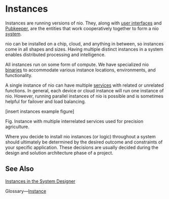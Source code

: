 # Instances

Instances are running versions of nio. They, along with [user interfaces](/ui/README.md) and [Pubkeeper](/pubkeeper/README.md), are the entities that work cooperatively together to form a nio [system](/systems/README.md).

nio can be installed on a chip, cloud, and anything in between, so instances come in all shapes and sizes. Having multiple distinct instances in a system enables distributed processing and intelligence.

All instances run on some form of compute. We have specialized nio [binaries](/binaries/README.md) to accommodate various instance locations, environments, and functionality.

A single instance of nio can have multiple [services](/services/README.md) with related or unrelated functions. In general, each device or cloud instance will run one instance of nio. However, running parallel instances of nio is possible and is sometimes helpful for failover and load balancing.

[insert instances example figure]

Fig. Instance with multiple interrelated services used for precision agriculture.

Where you decide to install nio instances (or logic) throughout a system should ultimately be determined by the desired outcome and constraints of your specific application. These decisions are usually decided during the design and solution architecture phase of a project.

## See Also
[Instances in the System Designer](/system-designer/designer-tasks.html#instance)

Glossary—[Instance](/glossary#instance)
